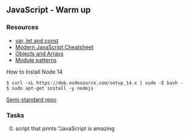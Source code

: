 ## JavaScript - Warm up

### Resources

- [var, let and const](https://www.youtube.com/watch?v=sjyJBL5fkp8)
- [Modern JavaScript Cheatsheet](https://github.com/mbeaudru/modern-js-cheatsheet#modern-javascript-cheatsheet)
- [Objects and Arrays](https://developer.mozilla.org/en-US/docs/Learn/JavaScript/Objects)
- [Module patterns](http://darrenderidder.github.io/talks/ModulePatterns/#/)

How to Install Node 14
```
$ curl -sL https://deb.nodesource.com/setup_14.x | sudo -E bash -
$ sudo apt-get install -y nodejs
```
[Semi-standard repo](https://github.com/standard/semistandard)

### Tasks

0. script that prints “JavaScript is amazing
